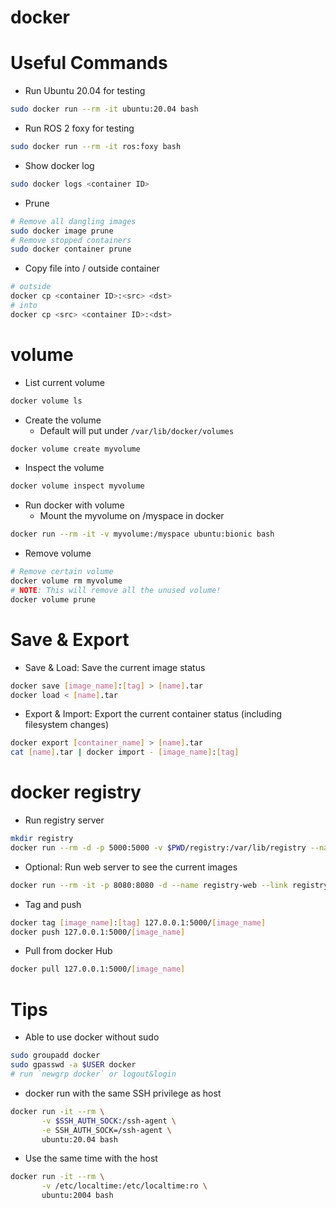# docker

# Useful Commands

* Run Ubuntu 20.04 for testing
```bash
sudo docker run --rm -it ubuntu:20.04 bash
```
* Run ROS 2 foxy for testing
```bash
sudo docker run --rm -it ros:foxy bash
```
* Show docker log
```bash
sudo docker logs <container ID>
```
* Prune
```bash
# Remove all dangling images
sudo docker image prune
# Remove stopped containers
sudo docker container prune
```
* Copy file into / outside container
```bash
# outside
docker cp <container ID>:<src> <dst>
# into
docker cp <src> <container ID>:<dst>
```

# volume

* List current volume
```bash
docker volume ls
```
* Create the volume
  - Default will put under `/var/lib/docker/volumes`
```bash
docker volume create myvolume
```
* Inspect the volume
```bash
docker volume inspect myvolume
```
* Run docker with volume
  - Mount the myvolume on /myspace in docker
```bash
docker run --rm -it -v myvolume:/myspace ubuntu:bionic bash
```
* Remove volume
```bash
# Remove certain volume
docker volume rm myvolume
# NOTE: This will remove all the unused volume!
docker volume prune
```

# Save & Export

* Save & Load: Save the current image status
```bash
docker save [image_name]:[tag] > [name].tar
docker load < [name].tar
```
* Export & Import: Export the current container status (including filesystem changes)
```bash
docker export [container_name] > [name].tar
cat [name].tar | docker import - [image_name]:[tag]
```

# docker registry

* Run registry server
```bash
mkdir registry
docker run --rm -d -p 5000:5000 -v $PWD/registry:/var/lib/registry --name registry registry:2
```
* Optional: Run web server to see the current images
```bash
docker run --rm -it -p 8080:8080 -d --name registry-web --link registry -e REGISTRY_URL=http://registry:5000/v2 -e REGISTRY_NAME=localhost:5000 hyper/docker-registry-web
```
* Tag and push
```bash
docker tag [image_name]:[tag] 127.0.0.1:5000/[image_name]
docker push 127.0.0.1:5000/[image_name]
```
* Pull from docker Hub
```bash
docker pull 127.0.0.1:5000/[image_name]
```

# Tips

* Able to use docker without sudo
```bash
sudo groupadd docker
sudo gpasswd -a $USER docker
# run `newgrp docker` or logout&login 
```
* docker run with the same SSH privilege as host
```bash
docker run -it --rm \
       -v $SSH_AUTH_SOCK:/ssh-agent \
       -e SSH_AUTH_SOCK=/ssh-agent \
       ubuntu:20.04 bash
```
* Use the same time with the host
```bash
docker run -it --rm \
       -v /etc/localtime:/etc/localtime:ro \
       ubuntu:2004 bash
```


